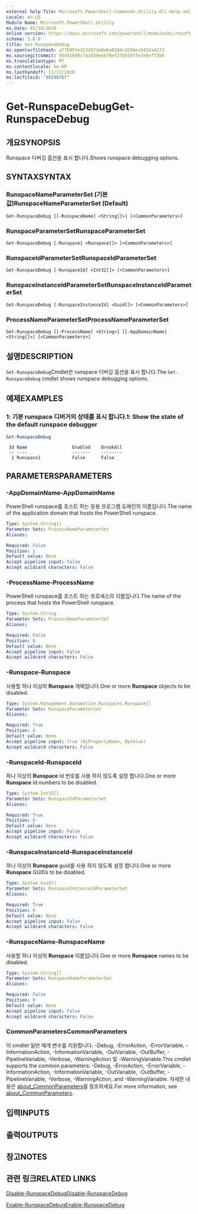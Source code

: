 ```yaml
---
external help file: Microsoft.PowerShell.Commands.Utility.dll-Help.xml
Locale: en-US
Module Name: Microsoft.PowerShell.Utility
ms.date: 03/19/2020
online version: https://docs.microsoft.com/powershell/module/microsoft.powershell.utility/get-runspacedebug?view=powershell-7.2&WT.mc_id=ps-gethelp
schema: 2.0.0
title: Get-RunspaceDebug
ms.openlocfilehash: a77695fe32345fda8e6a0284cd29becb432a4273
ms.sourcegitcommit: 95d41698c7a2450eeb70ef2fb6507fe7e6eff3b6
ms.translationtype: MT
ms.contentlocale: ko-KR
ms.lasthandoff: 11/17/2020
ms.locfileid: "99599767"
---
```

# <span data-ttu-id="c312a-102">Get-RunspaceDebug</span><span class="sxs-lookup"><span data-stu-id="c312a-102">Get-RunspaceDebug</span></span>

## <span data-ttu-id="c312a-103">개요</span><span class="sxs-lookup"><span data-stu-id="c312a-103">SYNOPSIS</span></span>
<span data-ttu-id="c312a-104">Runspace 디버깅 옵션을 표시 합니다.</span><span class="sxs-lookup"><span data-stu-id="c312a-104">Shows runspace debugging options.</span></span>

## <span data-ttu-id="c312a-105">SYNTAX</span><span class="sxs-lookup"><span data-stu-id="c312a-105">SYNTAX</span></span>

### <span data-ttu-id="c312a-106">RunspaceNameParameterSet (기본값)</span><span class="sxs-lookup"><span data-stu-id="c312a-106">RunspaceNameParameterSet (Default)</span></span>

```
Get-RunspaceDebug [[-RunspaceName] <String[]>] [<CommonParameters>]
```

### <span data-ttu-id="c312a-107">RunspaceParameterSet</span><span class="sxs-lookup"><span data-stu-id="c312a-107">RunspaceParameterSet</span></span>

```
Get-RunspaceDebug [-Runspace] <Runspace[]> [<CommonParameters>]
```

### <span data-ttu-id="c312a-108">RunspaceIdParameterSet</span><span class="sxs-lookup"><span data-stu-id="c312a-108">RunspaceIdParameterSet</span></span>

```
Get-RunspaceDebug [-RunspaceId] <Int32[]> [<CommonParameters>]
```

### <span data-ttu-id="c312a-109">RunspaceInstanceIdParameterSet</span><span class="sxs-lookup"><span data-stu-id="c312a-109">RunspaceInstanceIdParameterSet</span></span>

```
Get-RunspaceDebug [-RunspaceInstanceId] <Guid[]> [<CommonParameters>]
```

### <span data-ttu-id="c312a-110">ProcessNameParameterSet</span><span class="sxs-lookup"><span data-stu-id="c312a-110">ProcessNameParameterSet</span></span>

```
Get-RunspaceDebug [[-ProcessName] <String>] [[-AppDomainName] <String[]>] [<CommonParameters>]
```

## <span data-ttu-id="c312a-111">설명</span><span class="sxs-lookup"><span data-stu-id="c312a-111">DESCRIPTION</span></span>

<span data-ttu-id="c312a-112">`Get-RunspaceDebug`Cmdlet은 runspace 디버깅 옵션을 표시 합니다.</span><span class="sxs-lookup"><span data-stu-id="c312a-112">The `Get-RunspaceDebug` cmdlet shows runspace debugging options.</span></span>

## <span data-ttu-id="c312a-113">예제</span><span class="sxs-lookup"><span data-stu-id="c312a-113">EXAMPLES</span></span>

### <span data-ttu-id="c312a-114">1: 기본 runspace 디버거의 상태를 표시 합니다.</span><span class="sxs-lookup"><span data-stu-id="c312a-114">1: Show the state of the default runspace debugger</span></span>

```powershell
Get-RunspaceDebug
```

```Output
 Id Name                 Enabled    BreakAll
 -- ----                 -------    --------
  1 Runspace1            False      False
```

## <span data-ttu-id="c312a-115">PARAMETERS</span><span class="sxs-lookup"><span data-stu-id="c312a-115">PARAMETERS</span></span>

### <span data-ttu-id="c312a-116">-AppDomainName</span><span class="sxs-lookup"><span data-stu-id="c312a-116">-AppDomainName</span></span>

<span data-ttu-id="c312a-117">PowerShell runspace를 호스트 하는 응용 프로그램 도메인의 이름입니다.</span><span class="sxs-lookup"><span data-stu-id="c312a-117">The name of the application domain that hosts the PowerShell runspace.</span></span>

```yaml
Type: System.String[]
Parameter Sets: ProcessNameParameterSet
Aliases:

Required: False
Position: 1
Default value: None
Accept pipeline input: False
Accept wildcard characters: False
```

### <span data-ttu-id="c312a-118">-ProcessName</span><span class="sxs-lookup"><span data-stu-id="c312a-118">-ProcessName</span></span>

<span data-ttu-id="c312a-119">PowerShell runspace를 호스트 하는 프로세스의 이름입니다.</span><span class="sxs-lookup"><span data-stu-id="c312a-119">The name of the process that hosts the PowerShell runspace.</span></span>

```yaml
Type: System.String
Parameter Sets: ProcessNameParameterSet
Aliases:

Required: False
Position: 0
Default value: None
Accept pipeline input: False
Accept wildcard characters: False
```

### <span data-ttu-id="c312a-120">-Runspace</span><span class="sxs-lookup"><span data-stu-id="c312a-120">-Runspace</span></span>

<span data-ttu-id="c312a-121">사용할 하나 이상의 **Runspace** 개체입니다.</span><span class="sxs-lookup"><span data-stu-id="c312a-121">One or more **Runspace** objects to be disabled.</span></span>

```yaml
Type: System.Management.Automation.Runspaces.Runspace[]
Parameter Sets: RunspaceParameterSet
Aliases:

Required: True
Position: 0
Default value: None
Accept pipeline input: True (ByPropertyName, ByValue)
Accept wildcard characters: False
```

### <span data-ttu-id="c312a-122">-RunspaceId</span><span class="sxs-lookup"><span data-stu-id="c312a-122">-RunspaceId</span></span>

<span data-ttu-id="c312a-123">하나 이상의 **Runspace** Id 번호를 사용 하지 않도록 설정 합니다.</span><span class="sxs-lookup"><span data-stu-id="c312a-123">One or more **Runspace** Id numbers to be disabled.</span></span>

```yaml
Type: System.Int32[]
Parameter Sets: RunspaceIdParameterSet
Aliases:

Required: True
Position: 0
Default value: None
Accept pipeline input: False
Accept wildcard characters: False
```

### <span data-ttu-id="c312a-124">-RunspaceInstanceId</span><span class="sxs-lookup"><span data-stu-id="c312a-124">-RunspaceInstanceId</span></span>

<span data-ttu-id="c312a-125">하나 이상의 **Runspace** guid를 사용 하지 않도록 설정 합니다.</span><span class="sxs-lookup"><span data-stu-id="c312a-125">One or more **Runspace** GUIDs to be disabled.</span></span>

```yaml
Type: System.Guid[]
Parameter Sets: RunspaceInstanceIdParameterSet
Aliases:

Required: True
Position: 0
Default value: None
Accept pipeline input: False
Accept wildcard characters: False
```

### <span data-ttu-id="c312a-126">-RunspaceName</span><span class="sxs-lookup"><span data-stu-id="c312a-126">-RunspaceName</span></span>

<span data-ttu-id="c312a-127">사용할 하나 이상의 **Runspace** 이름입니다.</span><span class="sxs-lookup"><span data-stu-id="c312a-127">One or more **Runspace** names to be disabled.</span></span>

```yaml
Type: System.String[]
Parameter Sets: RunspaceNameParameterSet
Aliases:

Required: False
Position: 0
Default value: None
Accept pipeline input: False
Accept wildcard characters: False
```

### <span data-ttu-id="c312a-128">CommonParameters</span><span class="sxs-lookup"><span data-stu-id="c312a-128">CommonParameters</span></span>

<span data-ttu-id="c312a-129">이 cmdlet 일반 매개 변수를 지원합니다. -Debug, -ErrorAction, -ErrorVariable, -InformationAction, -InformationVariable, -OutVariable, -OutBuffer, -PipelineVariable, -Verbose, -WarningAction 및 -WarningVariable.</span><span class="sxs-lookup"><span data-stu-id="c312a-129">This cmdlet supports the common parameters: -Debug, -ErrorAction, -ErrorVariable, -InformationAction, -InformationVariable, -OutVariable, -OutBuffer, -PipelineVariable, -Verbose, -WarningAction, and -WarningVariable.</span></span> <span data-ttu-id="c312a-130">자세한 내용은 [about_CommonParameters](https://go.microsoft.com/fwlink/?LinkID=113216)를 참조하세요.</span><span class="sxs-lookup"><span data-stu-id="c312a-130">For more information, see [about_CommonParameters](https://go.microsoft.com/fwlink/?LinkID=113216).</span></span>

## <span data-ttu-id="c312a-131">입력</span><span class="sxs-lookup"><span data-stu-id="c312a-131">INPUTS</span></span>

## <span data-ttu-id="c312a-132">출력</span><span class="sxs-lookup"><span data-stu-id="c312a-132">OUTPUTS</span></span>

## <span data-ttu-id="c312a-133">참고</span><span class="sxs-lookup"><span data-stu-id="c312a-133">NOTES</span></span>

## <span data-ttu-id="c312a-134">관련 링크</span><span class="sxs-lookup"><span data-stu-id="c312a-134">RELATED LINKS</span></span>

[<span data-ttu-id="c312a-135">Disable-RunspaceDebug</span><span class="sxs-lookup"><span data-stu-id="c312a-135">Disable-RunspaceDebug</span></span>](Disable-RunspaceDebug.md)

[<span data-ttu-id="c312a-136">Enable-RunspaceDebug</span><span class="sxs-lookup"><span data-stu-id="c312a-136">Enable-RunspaceDebug</span></span>](Enable-RunspaceDebug.md)

